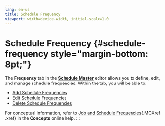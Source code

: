 ```yaml
---
lang: en-us
title: Schedule Frequency
viewport: width=device-width, initial-scale=1.0
---
```


#  Schedule Frequency {#schedule-frequency style="margin-bottom: 8pt;"}

The **Frequency** tab in the **[Schedule Master](Using-Schedule-Master.md)** editor allows you to define,
edit, and manage schedule frequencies. Within the tab, you will be able
to:

-   [Add Schedule Frequencies](Adding-Schedule-Frequencies.md)
-   [Edit Schedule Frequencies](Editing-Schedule-Frequencies.md)
-   [Delete Schedule Frequencies](Deleting-Schedule-Frequencies.md)

For conceptual information, refer to [Job and Schedule Frequencies](../../Concepts/Job-and-Schedule-Frequencies.md){.MCXref
.xref} in the **Concepts** online help.
:::

 

